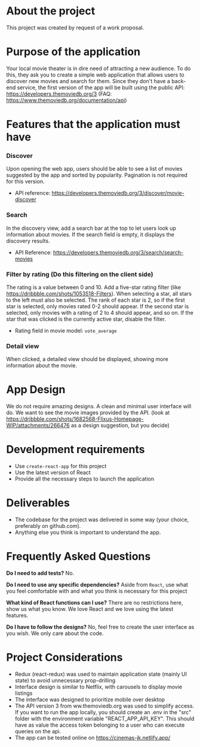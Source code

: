 # About the project

This project was created by request of a work proposal.

# Purpose of the application

Your local movie theater is in dire need of attracting a new audience. To do this, they ask you to create a simple web application that allows users to discover new movies and search for them. Since they don't have a back-end service, the first version of the app will be built using the public API: https://developers.themoviedb.org/3 (FAQ: https://www.themoviedb.org/documentation/api)

# Features that the application must have

### Discover

Upon opening the web app, users should be able to see a list of movies suggested by the app and sorted by popularity.
Pagination is not required for this version.
- API reference: https://developers.themoviedb.org/3/discover/movie-discover

### Search

In the discovery view, add a search bar at the top to let users look up information about movies. If the search field is empty, it displays the discovery results.
- API Reference: https://developers.themoviedb.org/3/search/search-movies

### Filter by rating (Do this filtering on the client side)

The rating is a value between 0 and 10. Add a five-star rating filter (like https://dribbble.com/shots/1053518-Filters). When selecting a star, all stars to the left must also be selected. The rank of each star is 2, so if the first star is selected, only movies rated 0-2 should appear. If the second star is selected, only movies with a rating of 2 to 4 should appear, and so on. If the star that was clicked is the currently active star, disable the filter.
- Rating field in movie model: `vote_average`

### Detail view

When clicked, a detailed view should be displayed, showing more information about the movie.

# App Design

We do not require amazing designs. A clean and minimal user interface will do. We want to see the movie images provided by the API. (look at https://dribbble.com/shots/1682568-Flixus-Homepage-WIP/attachments/266476 as a design suggestion, but you decide)

# Development requirements

- Use `create-react-app` for this project
- Use the latest version of React
- Provide all the necessary steps to launch the application

# Deliverables

- The codebase for the project was delivered in some way (your choice, preferably on github.com).
- Anything else you think is important to understand the app.

# Frequently Asked Questions

**Do I need to add tests?**
No.

**Do I need to use any specific dependencies?**
Aside from `React`, use what you feel comfortable with and what you think is necessary for this project

**What kind of React functions can I use?**
There are no restrictions here, show us what you know. We love React and we love using the latest features.

**Do I have to follow the designs?**
No, feel free to create the user interface as you wish. We only care about the code.


# Project Considerations

- Redux (react-redux) was used to maintain application state (mainly UI state) to avoid unnecessary prop-drilling
- Interface design is similar to Netflix, with carousels to display movie listings
- The interface was designed to prioritize mobile over desktop
- The API version 3 from ww.themoviedb.org was used to simplify access. If you want to run the app locally, you should create an .env in the "src" folder with the environment variable "REACT_APP_API_KEY". This should have as value the access token belonging to a user who can execute queries on the api.
- The app can be tested online on https://cinemas-jk.netlify.app/
